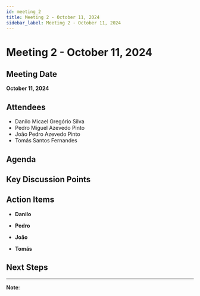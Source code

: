 ```yaml
---
id: meeting_2
title: Meeting 2 - October 11, 2024
sidebar_label: Meeting 2 - October 11, 2024
---
```


# Meeting 2 - October 11, 2024

## Meeting Date
**October 11, 2024**

## Attendees
- Danilo Micael Gregório Silva
- Pedro Miguel Azevedo Pinto
- João Pedro Azevedo Pinto
- Tomás Santos Fernandes

## Agenda


## Key Discussion Points



## Action Items
- **Danilo** 

- **Pedro** 

- **João** 

- **Tomás** 

## Next Steps


---

**Note**: 